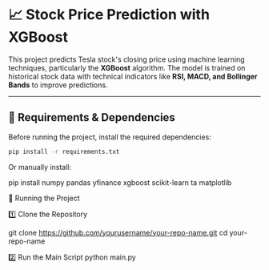 # 📈 Stock Price Prediction with XGBoost

This project predicts Tesla stock's closing price using machine learning techniques, particularly the **XGBoost** algorithm. The model is trained on historical stock data with technical indicators like **RSI, MACD, and Bollinger Bands** to improve predictions.

---

## 🔧 Requirements & Dependencies

Before running the project, install the required dependencies:

```bash
pip install -r requirements.txt
```
Or manually install:

pip install numpy pandas yfinance xgboost scikit-learn ta matplotlib




🚀 Running the Project

1️⃣ Clone the Repository

git clone https://github.com/yourusername/your-repo-name.git
cd your-repo-name

2️⃣ Run the Main Script
python main.py
